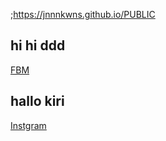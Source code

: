 ;https://jnnnkwns.github.io/PUBLIC

## hi hi ddd

[FBM](https://www.messenger.com/login)
[]()
[]()

## hallo kiri 

[Instgram](https://www.instagram.com)
[]()
[]()
[]()

[]()

[]()

[]()

[]()

